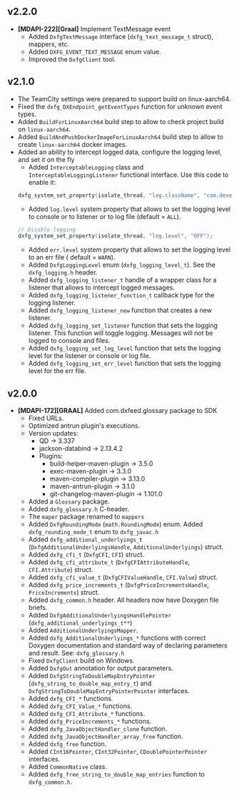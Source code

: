 ## v2.2.0

* **\[MDAPI-222]\[Graal]** Implement TextMessage event
    * Added `DxfgTextMessage` interface (`dxfg_text_message_t` struct), mappers, etc.
    * Added `DXFG_EVENT_TEXT_MESSAGE` enum value.
    * Improved the `DxfgClient` tool.

## v2.1.0

* The TeamCity settings were prepared to support build on linux-aarch64.
* Fixed the `dxfg_DXEndpoint_getEventTypes` function for unknown event types.
* Added `BuildForLinuxAarch64` build step to allow to check project build on `linux-aarch64`.
* Added `BuildAndPushDockerImageForLinuxAarch64` build step to allow to create `linux-aarch64` docker images.
* Added an ability to intercept logged data, configure the logging level, and set it on the fly
    * Added `InterceptableLogging` class and `InterceptableLoggingListener` functional interface.
      Use this code to enable it:
  ```c
  dxfg_system_set_property(isolate_thread, "log.className", "com.devexperts.logging.InterceptableLogging")
  ```
    * Added `log.level` system property that allows to set the logging level to console or to
      listener or to log file (default = `ALL`).
  ```c
  // Disable logging
  dxfg_system_set_property(isolate_thread, "log.level", "OFF");
  ```
    * Added `err.level` system property that allows to set the logging level to an err file (
      default = `WARN`).
    * Added `DxfgLoggingLevel` enum (`dxfg_logging_level_t`). See the `dxfg_logging.h` header.
    * Added `dxfg_logging_listener_t` handle of a wrapper class for a listener that allows to
      intercept logged messages.
    * Added `dxfg_logging_listener_function_t` callback type for the logging listener.
    * Added `dxfg_logging_listener_new` function that creates a new listener.
    * Added `dxfg_logging_set_listener` function that sets the logging listener. This function will
      toggle logging. Messages will not be logged to console and files.
    * Added `dxfg_logging_set_log_level` function that sets the logging level for the listener or
      console or log file.
    * Added `dxfg_logging_set_err_level` function that sets the logging level for the err file.

## v2.0.0

* **\[MDAPI-172]\[GRAAL]** Added com.dxfeed.glossary package to SDK
    * Fixed URLs.
    * Optimized antrun plugin's executions.
    * Version updates:
        * QD -> 3.337
        * jackson-databind -> 2.13.4.2
        * Plugins:
            * build-helper-maven-plugin -> 3.5.0
            * exec-maven-plugin -> 3.3.0
            * maven-compiler-plugin -> 3.13.0
            * maven-antrun-plugin -> 3.1.0
            * git-changelog-maven-plugin -> 1.101.0
    * Added a `Glossary` package.
    * Added `dxfg_glossary.h` C-header.
    * The `maper` package renamed to `mappers`
    * Added `DxfgRoundingMode` (`math.RoundingMode`) enum. Added `dxfg_rounding_mode_t` enum to `dxfg_javac.h`
    * Added `dxfg_additional_underlyings_t` (`DxfgAdditionalUnderlyingsHandle`, `AdditionalUnderlyings`) struct.
    * Added `dxfg_cfi_t` (`DxfgCFI`, `CFI`) struct.
    * Added `dxfg_cfi_attribute_t` (`DxfgCFIAttributeHandle`, `CFI.Attribute`) struct.
    * Added `dxfg_cfi_value_t` (`DxfgCFIValueHandle`, `CFI.Value`) struct.
    * Added `dxfg_price_increments_t` (`DxfgPriceIncrementsHandle`, `PriceIncrements`) struct.
    * Added `dxfg_common.h` header. All headers now have Doxygen file briefs.
    * Added `DxfgAdditionalUnderlyingsHandlePointer` (`dxfg_additional_underlyings_t**`)
    * Added `AdditionalUnderlyingsMapper`.
    * Added `dxfg_AdditionalUnderlyings_*` functions with correct Doxygen documentation and standard way of declaring parameters and result. See: `dxfg_glossary.h`
    * Fixed `DxfgClient` build on Windows.
    * Added `DxfgOut` annotation for output parameters.
    * Added `DxfgStringToDoubleMapEntryPointer` (`dxfg_string_to_double_map_entry_t`) and `DxfgStringToDoubleMapEntryPointerPointer` interfaces.
    * Added `dxfg_CFI_*` functions.
    * Added `dxfg_CFI_Value_*` functions.
    * Added `dxfg_CFI_Attribute_*` functions.
    * Added `dxfg_PriceIncrements_*` functions.
    * Added `dxfg_JavaObjectHandler_clone` function.
    * Added `dxfg_JavaObjectHandler_array_free` function.
    * Added `dxfg_free` function.
    * Added `CInt16Pointer`, `CInt32Pointer`, `CDoublePointerPointer` interfaces.
    * Added `CommonNative` class.
    * Added `dxfg_free_string_to_double_map_entries` function to `dxfg_common.h`.

